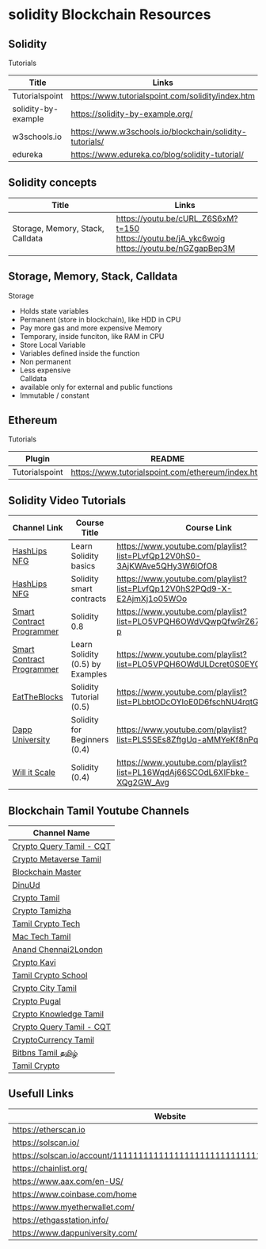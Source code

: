 # solidity Blockchain Resources

## Solidity

Tutorials

| Title | Links |
| ------ | ------ |
| Tutorialspoint | <https://www.tutorialspoint.com/solidity/index.htm> |
| solidity-by-example | <https://solidity-by-example.org/> |
| w3schools.io | <https://www.w3schools.io/blockchain/solidity-tutorials/> |
| edureka | <https://www.edureka.co/blog/solidity-tutorial/> |


## Solidity concepts

| Title | Links |
| ------ | ------ |
| Storage, Memory, Stack, Calldata | <https://youtu.be/cURL_Z6S6xM?t=150> <br /> <https://youtu.be/jA_ykc6woig> <br /><https://youtu.be/nGZgapBep3M>  |



## Storage, Memory, Stack, Calldata
Storage
- Holds state variables
- Permanent (store in blockchain), like HDD in CPU
- Pay more gas and more expensive
Memory
- Temporary, inside funciton, like RAM in CPU
- Store Local Variable
- Variables defined inside the function
- Non permanent
- Less expensive   
Calldata
- available only for external and public functions
- Immutable / constant

## Ethereum

Tutorials

| Plugin | README |
| ------ | ------ |
| Tutorialspoint | <https://www.tutorialspoint.com/ethereum/index.htm> |

## Solidity Video Tutorials

| Channel Link | Course Title | Course Link |
| ------ | ------ | ------ |
| [HashLips NFG] | Learn Solidity basics |  <https://www.youtube.com/playlist?list=PLvfQp12V0hS0-3AjKWAve5QHy3W6lOfO8> |
| [HashLips NFG] | Solidity smart contracts |  <https://www.youtube.com/playlist?list=PLvfQp12V0hS2PQd9-X-E2AjmXj1o05WOo> | 
| [Smart Contract Programmer] | Solidity 0.8 |  <https://www.youtube.com/playlist?list=PLO5VPQH6OWdVQwpQfw9rZ67O6Pjfo6q-p> | 
| [Smart Contract Programmer] | Learn Solidity (0.5) by Examples |  <https://www.youtube.com/playlist?list=PLO5VPQH6OWdULDcret0S0EYQ7YcKzrigz> | 
| [EatTheBlocks] | Solidity Tutorial (0.5) |  <https://www.youtube.com/playlist?list=PLbbtODcOYIoE0D6fschNU4rqtGFRpk3ea> |
| [Dapp University] | Solidity for Beginners (0.4) |  <https://www.youtube.com/playlist?list=PLS5SEs8ZftgUq-aMMYeKf8nPqHrNqa3Iu> |
| [Will it Scale] | Solidity (0.4) |  <https://www.youtube.com/playlist?list=PL16WqdAj66SCOdL6XIFbke-XQg2GW_Avg> | 

[HashLips NFG]: <https://www.youtube.com/c/HashLipsNFT>
[Smart Contract Programmer]: <https://www.youtube.com/channel/UCJWh7F3AFyQ_x01VKzr9eyA>
[Will it Scale]: <https://www.youtube.com/c/WillitScale>
[EatTheBlocks]: <https://www.youtube.com/c/EatTheBlocks>
[Dapp University]: <https://www.youtube.com/c/DappUniversity>


## Blockchain Tamil Youtube Channels

| Channel Name |
| ------ |
| [Crypto Query Tamil - CQT] |
| [Crypto Metaverse Tamil] |
| [Blockchain Master] |
| [DinuUd] | 
| [Crypto Tamil] | 
| [Crypto Tamizha] | 
| [Tamil Crypto Tech] | 
| [Mac Tech Tamil] | 
| [Anand Chennai2London] | 
| [Crypto Kavi] | 
| [Tamil Crypto School] | 
| [Crypto City Tamil] | 
| [Crypto Pugal] | 
| [Crypto Knowledge Tamil] | 
| [Crypto Query Tamil - CQT] | 
| [CryptoCurrency Tamil] | 
| [Bitbns Tamil தமிழ்] | 
| [Tamil Crypto] | 

## Usefull Links

| Website |
| ------ |
| <https://etherscan.io> |
| <https://solscan.io/> |
| <https://solscan.io/account/11111111111111111111111111111111#solTransfers> |
| <https://chainlist.org/> |
| <https://www.aax.com/en-US/> |
| <https://www.coinbase.com/home> |
| <https://www.myetherwallet.com/> |
| <https://ethgasstation.info/> |
| <https://www.dappuniversity.com/> |


[Crypto Query Tamil - CQT]: <https://www.youtube.com/c/CryptoQueryTamilCQT>
[Crypto Metaverse Tamil]: <https://www.youtube.com/c/CryptoTamilan>
[Blockchain Master]: <https://www.youtube.com/c/BlockchainMaster>
[DinuUd]: <https://www.youtube.com/channel/UCyjgvoo1tMsUQyeS6Ry0igg>
[Crypto Tamil]: <https://www.youtube.com/c/CryptoTamil>

[Crypto Tamizha]: <https://www.youtube.com/c/CryptoTamizha/videos>
[Tamil Crypto Tech]: <https://www.youtube.com/c/TamilCryptotech>
[Mac Tech Tamil]: <https://www.youtube.com/c/MacTech18>
[Anand Chennai2London]: <https://www.youtube.com/c/AnandsLifestyleTips>
[Crypto Kavi]: <https://www.youtube.com/c/CryptoKavi>
[Tamil Crypto School]: <https://www.youtube.com/c/TamilCryptoSchool>
[Crypto City Tamil]: <https://www.youtube.com/channel/UC5I-df1jVbL3q_WOh6OP05A>
[Crypto Pugal]: <https://www.youtube.com/c/CryptoPugal>
[Crypto Knowledge Tamil]: <https://www.youtube.com/channel/UCxPH_9TZEWJwCueIaT1pd3A>
[Crypto Query Tamil - CQT]: <https://www.youtube.com/c/CryptoQueryTamilCQT>
[CryptoCurrency Tamil]: <https://www.youtube.com/c/CryptoCurrencyTamil>
[Bitbns Tamil தமிழ்]: <https://www.youtube.com/channel/UCEpw7OG973a0fsQFzPKkPCw>
[Tamil Crypto]: <https://www.youtube.com/channel/UCBgL_GTV29mzhIPgbqaf2og>
